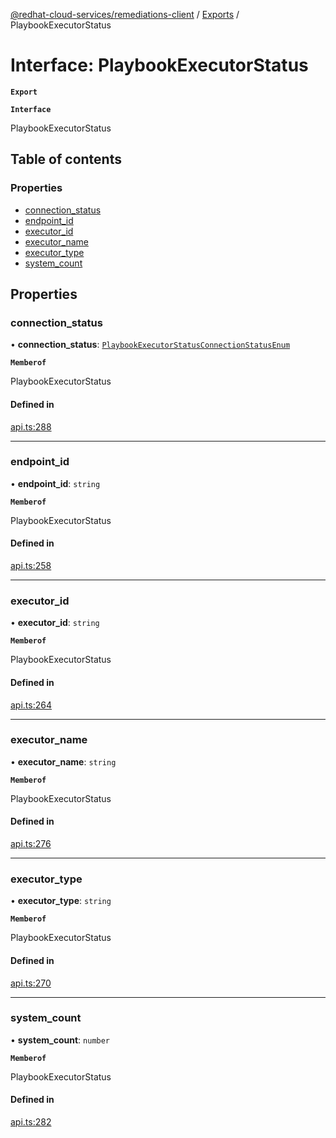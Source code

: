 [@redhat-cloud-services/remediations-client](../README.md) / [Exports](../modules.md) / PlaybookExecutorStatus

# Interface: PlaybookExecutorStatus

**`Export`**

**`Interface`**

PlaybookExecutorStatus

## Table of contents

### Properties

- [connection\_status](PlaybookExecutorStatus.md#connection_status)
- [endpoint\_id](PlaybookExecutorStatus.md#endpoint_id)
- [executor\_id](PlaybookExecutorStatus.md#executor_id)
- [executor\_name](PlaybookExecutorStatus.md#executor_name)
- [executor\_type](PlaybookExecutorStatus.md#executor_type)
- [system\_count](PlaybookExecutorStatus.md#system_count)

## Properties

### connection\_status

• **connection\_status**: [`PlaybookExecutorStatusConnectionStatusEnum`](../enums/PlaybookExecutorStatusConnectionStatusEnum.md)

**`Memberof`**

PlaybookExecutorStatus

#### Defined in

[api.ts:288](https://github.com/RedHatInsights/javascript-clients/blob/master/packages/remediations/api.ts#L288)

___

### endpoint\_id

• **endpoint\_id**: `string`

**`Memberof`**

PlaybookExecutorStatus

#### Defined in

[api.ts:258](https://github.com/RedHatInsights/javascript-clients/blob/master/packages/remediations/api.ts#L258)

___

### executor\_id

• **executor\_id**: `string`

**`Memberof`**

PlaybookExecutorStatus

#### Defined in

[api.ts:264](https://github.com/RedHatInsights/javascript-clients/blob/master/packages/remediations/api.ts#L264)

___

### executor\_name

• **executor\_name**: `string`

**`Memberof`**

PlaybookExecutorStatus

#### Defined in

[api.ts:276](https://github.com/RedHatInsights/javascript-clients/blob/master/packages/remediations/api.ts#L276)

___

### executor\_type

• **executor\_type**: `string`

**`Memberof`**

PlaybookExecutorStatus

#### Defined in

[api.ts:270](https://github.com/RedHatInsights/javascript-clients/blob/master/packages/remediations/api.ts#L270)

___

### system\_count

• **system\_count**: `number`

**`Memberof`**

PlaybookExecutorStatus

#### Defined in

[api.ts:282](https://github.com/RedHatInsights/javascript-clients/blob/master/packages/remediations/api.ts#L282)
